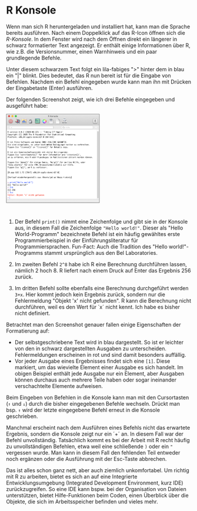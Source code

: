 # R Konsole

Wenn man sich R heruntergeladen und installiert hat, kann man die Sprache bereits ausführen. 
Nach einem Doppelklick auf das R-Icon öffnen sich die *R-Konsole*. 
In dem Fenster wird nach dem Öffnen direkt ein längerer in schwarz formatierter Text angezeigt.
Er enthält einige Informationen über R, wie z.B. die Versionsnummer, einen Warnhinweis und ein paar grundlegende Befehle. 

Unter diesem schwarzem Text folgt ein lila-fabiges ">" hinter dem in blau ein "|" blinkt.
Dies bedeutet, das R nun bereit ist für die Eingabe von Befehlen. Nachdem ein Befehl eingegeben wurde kann man ihn mit Drücken der Eingabetaste (Enter) ausführen.

Der folgenden Screenshot zeigt, wie ich drei Befehle eingegeben und ausgeführt habe:

<img src="../../_static/img/screenshot_rconsole.png" alt="Screenshot R Konsole" style="width:50%;border:1px solid grey; margin-right:550px;margin-bottom:25px">

1. Der Befehl `print()` nimmt eine Zeichenfolge und gibt sie in der Konsole aus, in diesem Fall die Zeichenfolge `"Hello world!"`. 
Dieser als "Hello World-Programm" bezeichnete Befehl ist ein häufig gewähltes erste Programmierbeispiel in der Einführungsliteratur für Programmiersprachen. Fun-Fact: Auch die Tradition des "Hello world!"-Programms stammt ursprünglich aus den Bel Laboratories.

2. Im zweiten Befehl `2^8` habe ich R eine Berechnung durchführen lassen, nämlich 2 hoch 8. 
R liefert nach einem Druck auf Enter das Ergebnis 256 zurück.

3. Im dritten Befehl sollte ebenfalls eine Berechnung durchgeführt werden `3+x`. 
Hier kommt jedoch kein Ergebnis zurück, sondern nur die Fehlermeldung "Objekt 'x' nicht gefunden". 
R kann die Berechnung nicht durchführen, weil es den Wert für ´x´ nicht kennt. 
Ich habe es bisher nicht definiert. 

Betrachtet man den Screenshot genauer fallen einige Eigenschaften der Formatierung auf:
- Der selbstgeschriebene Text wird in blau dargestellt. So ist er leichter von den in schwarz dargestellten Ausgaben zu unterscheiden. Fehlermeldungen erscheinen in rot und sind damit besonders auffällig.
- Vor jeder Ausgabe eines Ergebnisses findet sich eine `[1]`. Diese markiert, um das wievielte Element einer Ausgabe es sich handelt. 
Im obigen Beispiel enthält jede Ausgabe nur ein Element, aber Ausgaben können durchaus auch mehrere Teile haben oder sogar ineinander verschachtelte Elemente aufweisen.

Beim Eingeben von Befehlen in die Konsole kann man mit den Cursortasten (`↑` und `↓`) durch die bisher eingegebenen Befehle  wechseln. Drückt man bsp. `↑` wird der letzte eingegebene Befehl erneut in die Konsole geschrieben.

Manchmal erscheint nach dem Ausführen eines Befehls nicht das erwartete Ergebnis, sondern die Konsole zeigt nur ein ´+´ an. In diesem Fall war der Befehl unvollständig. Tatsächlich kommt es bei der Arbeit mit R recht häufig zu unvollständigen Befehlen, etwa weil eine schließende `)` oder ein `"` vergessen wurde. Man kann in diesem Fall den fehlenden Teil entweder noch ergänzen oder die Ausführung mit der Esc-Taste abbrechen.

Das ist alles schon ganz nett, aber auch ziemlich unkomfortabel. Um richtig mit R zu arbeiten, bietet es sich an auf eine Integrierte Entwicklungsumgebung (Integrated Development Environment, kurz IDE) zurückzugreifen.
So eine IDE kann bspw. bei der Organisation von Dateien unterstützen, bietet Hilfe-Funktionen beim Coden, einen Überblick über die Objekte, die sich im Arbeitsspeicher befinden und vieles mehr. 